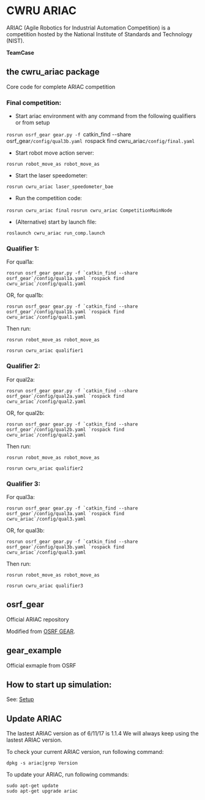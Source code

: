 # CWRU ARIAC

ARIAC (Agile Robotics for Industrial Automation Competition) is a competition hosted by the National Institute of Standards and Technology (NIST).

**TeamCase**

## the cwru_ariac package

Core code for complete ARIAC competition

### Final competition:

- Start ariac environment with any command from the following qualifiers or from setup

`rosrun osrf_gear gear.py -f `catkin_find --share osrf_gear`/config/qual3b.yaml `rospack find cwru_ariac`/config/final.yaml`

- Start robot move action server:

`rosrun robot_move_as robot_move_as`

- Start the laser speedometer:

`rosrun cwru_ariac laser_speedometer_bae`

- Run the competition code:

`rosrun cwru_ariac final`
`rosrun cwru_ariac CompetitionMainNode`

- (Alternative) start by launch file:

`roslaunch cwru_ariac run_comp.launch`

### Qualifier 1:

For qual1a:

``rosrun osrf_gear gear.py -f `catkin_find --share osrf_gear`/config/qual1a.yaml `rospack find cwru_ariac`/config/qual1.yaml``

OR, for qual1b:

``rosrun osrf_gear gear.py -f `catkin_find --share osrf_gear`/config/qual1b.yaml `rospack find cwru_ariac`/config/qual1.yaml``

Then run:

`rosrun robot_move_as robot_move_as`

`rosrun cwru_ariac qualifier1`

### Qualifier 2:

For qual2a:

``rosrun osrf_gear gear.py -f `catkin_find --share osrf_gear`/config/qual2a.yaml `rospack find cwru_ariac`/config/qual2.yaml``

OR, for qual2b:

``rosrun osrf_gear gear.py -f `catkin_find --share osrf_gear`/config/qual2b.yaml `rospack find cwru_ariac`/config/qual2.yaml``

Then run:

`rosrun robot_move_as robot_move_as`

`rosrun cwru_ariac qualifier2`

### Qualifier 3:

For qual3a:

``rosrun osrf_gear gear.py -f `catkin_find --share osrf_gear`/config/qual3a.yaml `rospack find cwru_ariac`/config/qual3.yaml``

OR, for qual3b:

``rosrun osrf_gear gear.py -f `catkin_find --share osrf_gear`/config/qual3b.yaml `rospack find cwru_ariac`/config/qual3.yaml``

Then run:

`rosrun robot_move_as robot_move_as`

`rosrun cwru_ariac qualifier3`


## osrf_gear

Official ARIAC repository

Modified from [OSRF GEAR](https://bitbucket.org/osrf/ariac/overview).

## gear_example

Official exmaple from OSRF

## How to start up simulation:

See: [Setup](https://github.com/cwru-robotics/cwru_ariac/tree/master/setup)

## Update ARIAC

The lastest ARIAC version as of 6/11/17 is 1.1.4
We will always keep using the lastest ARIAC version.

To check your current ARIAC version, run following command:

`dpkg -s ariac|grep Version`

To update your ARIAC, run following commands:

```
sudo apt-get update
sudo apt-get upgrade ariac
```
